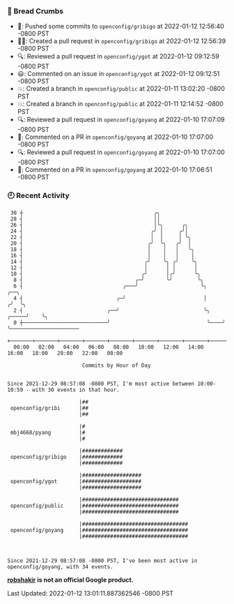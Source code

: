 ### 🍞 Bread Crumbs

 * 🚢: Pushed some commits to `openconfig/gribigo` at 2022-01-12 12:56:40 -0800 PST
 * ✍🏼: Created a pull request in `openconfig/gribigo` at 2022-01-12 12:56:39 -0800 PST
 * 🔍: Reviewed a pull request in  `openconfig/ygot` at 2022-01-12 09:12:59 -0800 PST
 * 😃: Commented on an issue in `openconfig/ygot` at 2022-01-12 09:12:51 -0800 PST
 * 💥: Created a branch in `openconfig/public` at 2022-01-11 13:02:20 -0800 PST
 * 💥: Created a branch in `openconfig/public` at 2022-01-11 12:14:52 -0800 PST
 * 🔍: Reviewed a pull request in  `openconfig/goyang` at 2022-01-10 17:07:09 -0800 PST
 * 💬: Commented on a PR in  `openconfig/goyang` at 2022-01-10 17:07:00 -0800 PST
 * 🔍: Reviewed a pull request in  `openconfig/goyang` at 2022-01-10 17:07:00 -0800 PST
 * 💬: Commented on a PR in  `openconfig/goyang` at 2022-01-10 17:06:51 -0800 PST

### 🕘 Recent Activity
```
 30 ┼                                          ╭╮
 28 ┤                                          ││
 26 ┤                                          │╰╮      ╭╮
 24 ┤                                         ╭╯ │     ╭╯│
 22 ┤                                         │  │     │ ╰╮
 20 ┤                                        ╭╯  ╰╮   ╭╯  │
 18 ┤                                        │    │   │   ╰╮
 16 ┤                                        │    │   │    │
 14 ┤                                       ╭╯    ╰╮ ╭╯    ╰╮
 12 ┤                                       │      │ │      │
 10 ┤                                      ╭╯      │╭╯      ╰╮
  8 ┤                                    ╭─╯       ╰╯        ╰╮
  6 ┤                                ╭───╯                    ╰╮            ╭──╮
  4 ┤                              ╭─╯                         │           ╭╯  ╰╮
  2 ┤                           ╭──╯                           ╰╮    ╭─────╯    ╰╮
  0 ┼───────────────────────────╯                               ╰────╯           ╰──────────────────────
    +───────+───────+───────+───────+───────+───────+───────+───────+───────+───────+───────+───────+────
  00:00   02:00   04:00   06:00   08:00   10:00   12:00   14:00   16:00   18:00   20:00   22:00   00:00   

						Commits by Hour of Day


Since 2021-12-29 08:57:08 -0800 PST, I'm most active between 10:00-10:59 - with 30 events in that hour.

```



```
                       |##
 openconfig/gribi      |##
                       |##

                       |#
 mbj4668/pyang         |#
                       |#

                       |#############
 openconfig/gribigo    |#############
                       |#############

                       |###################
 openconfig/ygot       |###################
                       |###################

                       |###############################
 openconfig/public     |###############################
                       |###############################

                       |##################################
 openconfig/goyang     |##################################
                       |##################################



Since 2021-12-29 08:57:08 -0800 PST, I've been most active in openconfig/goyang, with 34 events.

```
**[robshakir](mailto:robjs@google.com) is not an official Google product.**  


Last Updated: 2022-01-12 13:01:11.887362546 -0800 PST
